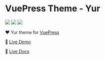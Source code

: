 # VuePress Theme - Yur

![](https://img.shields.io/static/v1.svg?label=Build&message=passing&color=success)
![](https://img.shields.io/static/v1.svg?label=VuePress&message=1.0.4&color=informational)
![](https://img.shields.io/static/v1.svg?label=License&message=MIT&color=critical)

:heart: Yur theme for [VuePress](https://vuepress.vuejs.org)

:revolving_hearts: [Live Demo](https://gleehub.com)

:book: [Live Docs](https://gleehub.com)